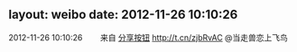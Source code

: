 layout: weibo
date: 2012-11-26 10:10:26
---
<meta name="referrer" content="no-referrer" />

2012-11-26 10:10:26  &nbsp;&nbsp;&nbsp;&nbsp;&nbsp;&nbsp; 来自 <a href="http://app.weibo.com/t/feed/cUcI1A" rel="nofollow">分享按钮</a>
http://t.cn/zjbRvAC @当走兽恋上飞鸟 ​​​
